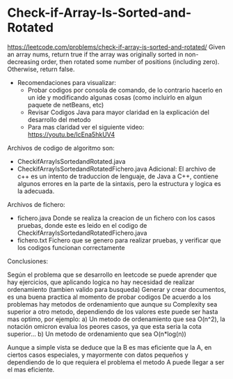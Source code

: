 # Check-if-Array-Is-Sorted-and-Rotated
https://leetcode.com/problems/check-if-array-is-sorted-and-rotated/
Given an array nums, return true if the array was originally sorted in non-decreasing order, then rotated some number of positions (including zero). Otherwise, return false.

+ Recomendaciones para visualizar:
  - Probar codigos por consola de comando, de lo contrario hacerlo en un ide y modificando algunas cosas (como incluirlo en algun paquete de netBeans, etc)
  - Revisar Codigos Java para mayor claridad en la explicación del desarrollo del metodo
  - Para mas claridad ver el siguiente video: https://youtu.be/IcEna5hkUV4

Archivos de codigo de algoritmo son: 
  - CheckifArrayIsSortedandRotated.java
  - CheckifArrayIsSortedandRotatedFichero.java
  Adicional: El archivo de c++ es un intento de traduccion de lenguaje, de Java a C++, contiene algunos errores en la parte de la sintaxis, pero la estructura y logica es la adecuada.
  
Archivos de fichero:
  - fichero.java    Donde se realiza la creacion de un fichero con los casos pruebas, donde este es leido en el codigo de CheckifArrayIsSortedandRotatedFichero.java
  - fichero.txt     Fichero que se genero para realizar pruebas, y verificar que los codigos funcionan correctamente

Conclusiones:

Según el problema que se desarrollo en leetcode se puede aprender que hay ejercicios, que aplicando logica no hay necesidad de realizar ordenamiento (tambien valido para busqueda)
Generar y crear documentos, es una buena practica al momento de probar codigos
De acuerdo a los problemas hay metodos de ordenamiento que aunque su Complexity sea superior a otro metodo, dependiendo de los valores este puede ser hasta mas optimo, 
por ejemplo: 
    a) Un metodo de ordenamiento que sea O(n^2), la notación omicron evalua los peores casos, ya que esta seria la cota superior...
    b) Un metodo de ordenamiento que sea O(n*log(n))
    
 Aunque a simple vista se deduce que la B es mas eficiente que la A, en ciertos casos especiales, y mayormente con datos pequeños y dependiendo de lo que requiera el problema el metodo A puede llegar a ser el mas eficiente.
 
 
